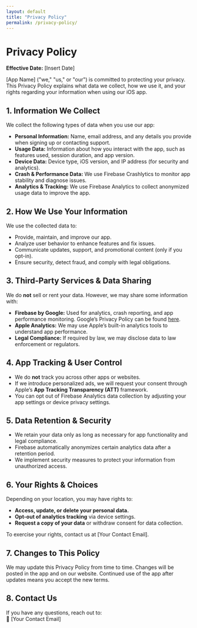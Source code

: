 ```yaml
---
layout: default
title: "Privacy Policy"
permalink: /privacy-policy/
---
```


# Privacy Policy  
**Effective Date:** [Insert Date]  

[App Name] ("we," "us," or "our") is committed to protecting your privacy. This Privacy Policy explains what data we collect, how we use it, and your rights regarding your information when using our iOS app.  

## 1. Information We Collect  

We collect the following types of data when you use our app:  

- **Personal Information:** Name, email address, and any details you provide when signing up or contacting support.  
- **Usage Data:** Information about how you interact with the app, such as features used, session duration, and app version.  
- **Device Data:** Device type, iOS version, and IP address (for security and analytics).  
- **Crash & Performance Data:** We use Firebase Crashlytics to monitor app stability and diagnose issues.  
- **Analytics & Tracking:** We use Firebase Analytics to collect anonymized usage data to improve the app.  

## 2. How We Use Your Information  

We use the collected data to:  

- Provide, maintain, and improve our app.  
- Analyze user behavior to enhance features and fix issues.  
- Communicate updates, support, and promotional content (only if you opt-in).  
- Ensure security, detect fraud, and comply with legal obligations.  

## 3. Third-Party Services & Data Sharing  

We do **not** sell or rent your data. However, we may share some information with:  

- **Firebase by Google:** Used for analytics, crash reporting, and app performance monitoring. Google’s Privacy Policy can be found [here](https://policies.google.com/privacy).  
- **Apple Analytics:** We may use Apple’s built-in analytics tools to understand app performance.  
- **Legal Compliance:** If required by law, we may disclose data to law enforcement or regulators.  

## 4. App Tracking & User Control  

- We do **not** track you across other apps or websites.  
- If we introduce personalized ads, we will request your consent through Apple’s **App Tracking Transparency (ATT)** framework.  
- You can opt out of Firebase Analytics data collection by adjusting your app settings or device privacy settings.  

## 5. Data Retention & Security  

- We retain your data only as long as necessary for app functionality and legal compliance.  
- Firebase automatically anonymizes certain analytics data after a retention period.  
- We implement security measures to protect your information from unauthorized access.  

## 6. Your Rights & Choices  

Depending on your location, you may have rights to:  

- **Access, update, or delete your personal data.**  
- **Opt-out of analytics tracking** via device settings.  
- **Request a copy of your data** or withdraw consent for data collection.  

To exercise your rights, contact us at [Your Contact Email].  

## 7. Changes to This Policy  

We may update this Privacy Policy from time to time. Changes will be posted in the app and on our website. Continued use of the app after updates means you accept the new terms.  

## 8. Contact Us  

If you have any questions, reach out to:  
📧 [Your Contact Email]  
